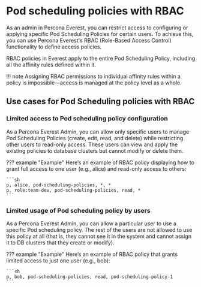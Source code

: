 # Pod scheduling policies with RBAC

As an admin in Percona Everest, you can restrict access to configuring or applying specific Pod Scheduling Policies for certain users. To achieve this, you can use Percona Everest's RBAC (Role-Based Access Control) functionality to define access policies.

RBAC policies in Everest apply to the entire Pod Scheduling Policy, including all the affinity rules defined within it. 


!!! note
    Assigning RBAC permissions to individual affinity rules within a policy is impossible—access is managed at the policy level as a whole.


## Use cases for Pod Scheduling policies with RBAC

### Limited access to Pod scheduling policy configuration
As a Percona Everest Admin, you can allow only specific users to manage Pod Scheduling Policies (create, edit, read, and delete) while restricting other users to read-only access. These users can view and apply the existing policies to database clusters but cannot modify or delete them.

??? example "Example"
    Here’s an example of RBAC policy displaying how to grant full access to one user (e.g., alice) and read-only access to others:

    ```sh
    p, alice, pod-scheduling-policies, *, *
    p, role:team-dev, pod-scheduling-policies, read, *
    ```



### Limited usage of Pod scheduling policy by users

As a Percona Everest Admin, you can allow a particular user to use a specific Pod scheduling policy. The rest of the users are not allowed to use this policy at all (that is, they cannot see it in the system and cannot assign it to DB clusters that they create or modify).

??? example "Example"
    Here’s an example of RBAC policy that grants limited access to just one user (e.g., bob):
    
    ```sh
    p, bob, pod-scheduling-policies, read, pod-scheduling-policy-1
    ```







